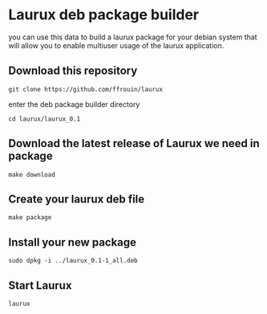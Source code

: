 # Laurux deb package builder

you can use this data to build a laurux package for your debian
system that will allow you to enable multiuser usage of the laurux
application.

## Download this repository

	git clone https://github.com/ffrouin/laurux

enter the deb package builder directory

	cd laurux/laurux_0.1

## Download the latest release of Laurux we need in package

	make download

## Create your laurux deb file

	make package

## Install your new package

	sudo dpkg -i ../laurux_0.1-1_all.deb

## Start Laurux

	laurux
